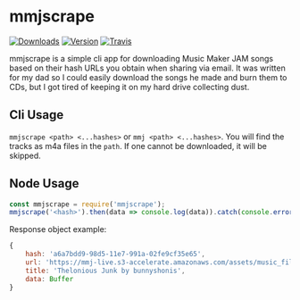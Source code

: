 # mmjscrape
[![Downloads](https://img.shields.io/npm/dt/mmjscrape.svg?maxAge=3600)](https://www.npmjs.com/package/mmjscrape)
[![Version](https://img.shields.io/npm/v/mmjscrape.svg?maxAge=3600)](https://www.npmjs.com/package/mmjscrape)
[![Travis](https://api.travis-ci.org/dragonfire535/mmjscrape.svg?branch=master)](https://travis-ci.org/dragonfire535/mmjscrape)

mmjscrape is a simple cli app for downloading Music Maker JAM songs based on
their hash URLs you obtain when sharing via email. It was written for my dad so
I could easily download the songs he made and burn them to CDs, but I got tired
of keeping it on my hard drive collecting dust.

## Cli Usage
`mmjscrape <path> <...hashes>` or `mmj <path> <...hashes>`. You will find the
tracks as m4a files in the `path`. If one cannot be downloaded, it will be
skipped.

## Node Usage
```js
const mmjscrape = require('mmjscrape');
mmjscrape('<hash>').then(data => console.log(data)).catch(console.error);
```
Response object example:
```js
{
	hash: 'a6a7bdd9-98d5-11e7-991a-02fe9cf35e65',
	url: 'https://mmj-live.s3-accelerate.amazonaws.com/assets/music_file/a994dbd9-98d5-11e7-991a-02fe9cf35e65.m4a',
	title: 'Thelonious Junk by bunnyshonis',
	data: Buffer
}
```
